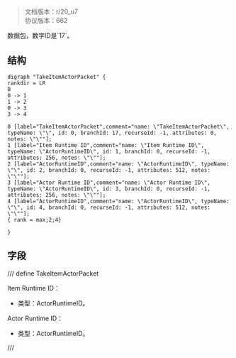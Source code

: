 # <!-- md:samp TakeItemActorPacket -->

> 文档版本：r/20_u7<br/>协议版本：662

<!-- md:samp TakeItemActorPacket -->数据包，数字ID是`17`。

## 结构

```viz
digraph "TakeItemActorPacket" {
rankdir = LR
0
0 -> 1
1 -> 2
0 -> 3
3 -> 4

0 [label="TakeItemActorPacket",comment="name: \"TakeItemActorPacket\", typeName: \"\", id: 0, branchId: 17, recurseId: -1, attributes: 0, notes: \"\""];
1 [label="Item Runtime ID",comment="name: \"Item Runtime ID\", typeName: \"ActorRuntimeID\", id: 1, branchId: 0, recurseId: -1, attributes: 256, notes: \"\""];
2 [label="ActorRuntimeID",comment="name: \"ActorRuntimeID\", typeName: \"\", id: 2, branchId: 0, recurseId: -1, attributes: 512, notes: \"\""];
3 [label="Actor Runtime ID",comment="name: \"Actor Runtime ID\", typeName: \"ActorRuntimeID\", id: 3, branchId: 0, recurseId: -1, attributes: 256, notes: \"\""];
4 [label="ActorRuntimeID",comment="name: \"ActorRuntimeID\", typeName: \"\", id: 4, branchId: 0, recurseId: -1, attributes: 512, notes: \"\""];
{ rank = max;2;4}

}

```

## 字段

/// define
TakeItemActorPacket

Item Runtime ID：[<!-- md:samp ActorRuntimeID -->](../types/actorruntimeid.md)

- 类型：ActorRuntimeID。

Actor Runtime ID：[<!-- md:samp ActorRuntimeID -->](../types/actorruntimeid.md)

- 类型：ActorRuntimeID。


///
